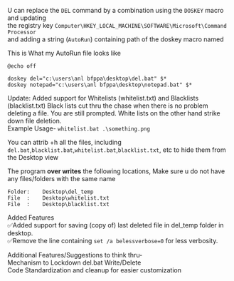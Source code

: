 U can replace the `DEL` command by a combination using the `DOSKEY` macro and updating<br>
the registry key `Computer\HKEY_LOCAL_MACHINE\SOFTWARE\Microsoft\Command Processor`<br>
and adding a string (`AutoRun`) containing path of the doskey macro named 

This is What my AutoRun file looks like
```
@echo off

doskey del="c:\users\anl bfppa\desktop\del.bat" $*
doskey notepad="c:\users\anl bfppa\desktop\notepad.bat" $*
```
Update: Added support for Whitelists (whitelist.txt) and Blacklists (blacklist.txt)
Black lists cut thru the chase when there is no problem deleting a file. You are
still prompted.
White lists on the other hand strike down file deletion.
<br>Example Usage- ```whitelist.bat .\something.png```

You can attrib +h all the files, including `del.bat`,`blacklist.bat`,`whitelist.bat`,`blacklist.txt`, etc
to hide them from the Desktop view

The program <b>over writes</b> the following locations, Make sure u do not have any files/folders with the same name
```
Folder:    Desktop\del_temp  
File  :    Desktop\whitelist.txt
File  :    Desktop\blacklist.txt
```

Added Features
<br>✅Added support for saving (copy of) last deleted file in del_temp folder in desktop.
<br>✅Remove the line containing ```set /a belessverbose=0``` for less verbosity.


Additional Features/Suggestions to think thru-
<br>Mechanism to Lockdown del.bat Write/Delete 
<br>Code Standardization and cleanup for easier customization

